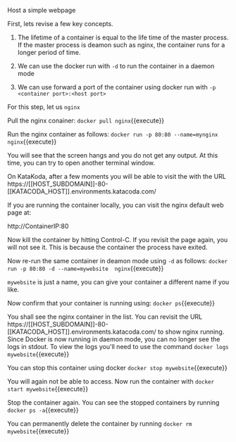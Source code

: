 Host a simple webpage

First, lets revise a few key concepts.

1. The lifetime of a container is equal to the life time of the master process. If the master process is deamon such as nginx, the container runs for a longer period of time.

2. We can use the docker run with `-d` to run the container in a daemon mode

3. We can use forward a port of the container using docker run with `-p <container port>:<host port>`

For this step, let us `nginx`

Pull the nginx conainer:
`docker pull nginx`{{execute}}

Run the nginx container as follows:
`docker run -p 80:80 --name=mynginx nginx`{{execute}}

You will see that the screen hangs and you do not get any output. At this time, you can try to open another terminal window.  

On KataKoda, after a few moments you will be able to visit the with the URL https://[[HOST_SUBDOMAIN]]-80-[[KATACODA_HOST]].environments.katacoda.com/

If you are running the container locally, you can visit the nginx default web page at:

http://ContainerIP:80

Now kill the container by hitting Control-C. If you revisit the page again, you will not see it. This is because the container the process have exited.

Now re-run the same container in deamon mode using `-d` as follows:
`docker run -p 80:80 -d --name=mywebsite  nginx`{{execute}}

`mywebsite` is just a name, you can give your container a different name if you like.

Now confirm that your container is running using:
`docker ps`{{execute}}

You shall see the nginx container in the list. You can revisit the URL https://[[HOST_SUBDOMAIN]]-80-[[KATACODA_HOST]].environments.katacoda.com/ to show nginx running. Since Docker is now running in daemon mode, you can no longer see the logs in stdout. To view the logs you'll need to use the command `docker logs mywebsite`{{execute}}

You can stop this container using docker `docker stop mywebsite`{{execute}}

You will again not be able to access. Now run the container with `docker start mywebsite`{{execute}}

Stop the container again. You can see the stopped containers by running `docker ps -a`{{execute}}

You can permanently delete the container by running `docker rm mywebsite`{{execute}}
